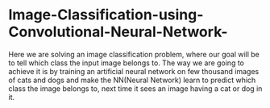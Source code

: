 # Image-Classification-using-Convolutional-Neural-Network-
Here we are solving an image classification problem, where our goal will be to tell which class the input image belongs to. The way we are going to achieve it is by training an artificial neural network on few thousand images of cats and dogs and make the NN(Neural Network) learn to predict which class the image belongs to, next time it sees an image having a cat or dog in it.
